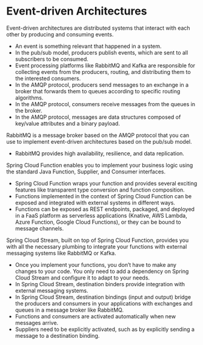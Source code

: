 # Event-driven Architectures

Event-driven architectures are distributed systems that interact with each other by producing and consuming events.

- An event is something relevant that happened in a system.
- In the pub/sub model, producers publish events, which are sent to all subscribers to be consumed.
- Event processing platforms like RabbitMQ and Kafka are responsible for collecting events from the producers, routing, and distributing them to the interested consumers.
- In the AMQP protocol, producers send messages to an exchange in a broker that forwards them to queues according to specific routing algorithms.
- In the AMQP protocol, consumers receive messages from the queues in the broker.
- In the AMQP protocol, messages are data structures composed of key/value attributes and a binary payload.

RabbitMQ is a message broker based on the AMQP protocol that you can use to implement event-driven architectures based on the pub/sub model.

- RabbitMQ provides high availability, resilience, and data replication.

Spring Cloud Function enables you to implement your business logic using the standard Java Function, Supplier, and Consumer interfaces.

- Spring Cloud Function wraps your function and provides several exciting features like transparent type conversion and function composition.
- Functions implemented in the context of Spring Cloud Function can be exposed and integrated with external systems in different ways.
- Functions can be exposed as REST endpoints, packaged, and deployed in a FaaS platform as serverless applications (Knative, AWS Lambda, Azure Function, Google Cloud Functions), or they can be bound to message channels.

Spring Cloud Stream, built on top of Spring Cloud Function, provides you with all the necessary plumbing to integrate your functions with external messaging systems like RabbitMQ or Kafka.

- Once you implement your functions, you don’t have to make any changes to your code. You only need to add a dependency on Spring Cloud Stream and configure it to adapt to your needs.
- In Spring Cloud Stream, destination binders provide integration with external messaging systems.
- In Spring Cloud Stream, destination bindings (input and output) bridge the producers and consumers in your applications with exchanges and queues in a message broker like RabbitMQ.
- Functions and consumers are activated automatically when new messages arrive.
- Suppliers need to be explicitly activated, such as by explicitly sending a message to a destination binding.
